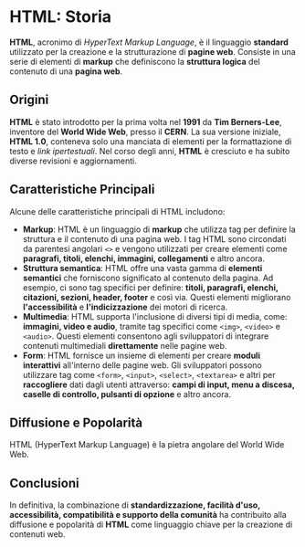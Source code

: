 <!-- @format -->

# HTML: Storia

**HTML**, acronimo di _HyperText Markup Language_, è il linguaggio **standard** utilizzato per la creazione e la strutturazione di **pagine web**. Consiste in una serie di elementi di **markup** che definiscono la **struttura logica** del contenuto di una **pagina web**.

## Origini

**HTML** è stato introdotto per la prima volta nel **1991** da **Tim Berners-Lee**, inventore del **World Wide Web**, presso il **CERN**. La sua versione iniziale, **HTML 1.0**, conteneva solo una manciata di elementi per la formattazione di testo e _link ipertestuali_. Nel corso degli anni, **HTML** è cresciuto e ha subito diverse revisioni e aggiornamenti.

## Caratteristiche Principali

Alcune delle caratteristiche principali di HTML includono:

- **Markup**: HTML è un linguaggio di **markup** che utilizza tag per definire la struttura e il contenuto di una pagina web. I tag HTML sono circondati da parentesi angolari `<>` e vengono utilizzati per creare elementi come **paragrafi, titoli, elenchi, immagini, collegamenti** e altro ancora.
- **Struttura semantica**: HTML offre una vasta gamma di **elementi semantici** che forniscono significato al contenuto della pagina. Ad esempio, ci sono tag specifici per definire: **titoli, paragrafi, elenchi, citazioni, sezioni, header, footer** e così via. Questi elementi migliorano **l'accessibilità** e **l'indicizzazione** dei motori di ricerca.
- **Multimedia**: HTML supporta l'inclusione di diversi tipi di media, come: **immagini, video e audio**, tramite tag specifici come `<img>`, `<video>` e `<audio>`. Questi elementi consentono agli sviluppatori di integrare contenuti multimediali **direttamente** nelle pagine web.
- **Form**: HTML fornisce un insieme di elementi per creare **moduli interattivi** all'interno delle pagine web. Gli sviluppatori possono utilizzare tag come `<form>`, `<input>`, `<select>`, `<textarea>` e altri per **raccogliere** dati dagli utenti attraverso: **campi di input, menu a discesa, caselle di controllo, pulsanti di opzione** e altro ancora.

## Diffusione e Popolarità

HTML (HyperText Markup Language) è la pietra angolare del World Wide Web.

## Conclusioni

In definitiva, la combinazione di **standardizzazione, facilità d'uso, accessibilità, compatibilità e supporto della comunità** ha contribuito alla diffusione e popolarità di **HTML** come linguaggio chiave per la creazione di contenuti web.
